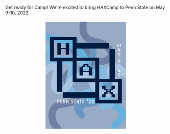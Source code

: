 Get ready for Camp! We're excited to bring HAXCamp to Penn State on May 9-10, 2022.
<br>
<img alt="Advertisement poster for HAXCamp 2022" src="/assets/images/poster.jpg" style="display: block; margin-left: auto; margin-right: auto; margin-top: 20px; width: 50%;">
